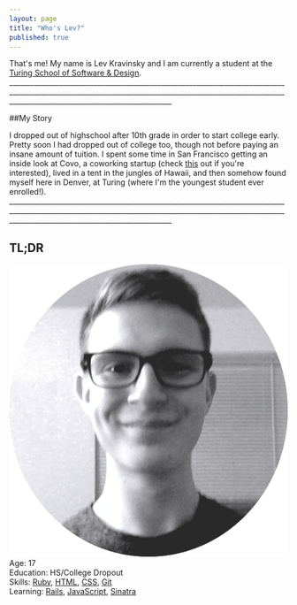 ```yaml
---
layout: page
title: "Who's Lev?"
published: true
---
```


<div class="about">
That's me! My name is Lev Kravinsky and I am currently a student at the <a href="http://www.turing.io">Turing School of Software & Design</a>.
<br>
</div>
__________________________________________________________________________________________________________________________________________________________________________________________________________

##My Story
<div class="about">
I dropped out of highschool after 10th grade in order to start college early. Pretty soon I had dropped out of college too, though not before paying an insane amount of tuition. I spent some time in San Francisco getting an inside look at Covo, a coworking startup (check <a href="https://hbr.org/2015/05/why-people-thrive-in-coworking-spaces">this</a> out if you're interested), lived in a tent in the jungles of Hawaii, and then somehow found myself here in Denver, at Turing (where I'm the youngest student ever enrolled!).
<br>
</div>
__________________________________________________________________________________________________________________________________________________________________________________________________________

<span class="tldr-header"><h2>TL;DR</h2></span>
<div class="two-columns">
<div class="round">
<img src="/public/Me!.png"
</div>
</div>

<div class="about" id="tldr">
Age: 17 <br>
Education: HS/College Dropout <br>
Skills: <a href="https://www.ruby-lang.org/en/">Ruby</a>, <a href="http://en.wikipedia.org/wiki/HTML">HTML</a>, <a href="http://en.wikipedia.org/wiki/Cascading_Style_Sheets">CSS</a>, <a href="http://git-scm.com/">Git</a> <br>
Learning: <a href="http://rubyonrails.org/">Rails</a>, <a href="http://en.wikipedia.org/wiki/JavaScript">JavaScript</a>, <a href="http://www.sinatrarb.com/">Sinatra</a>
</div>
